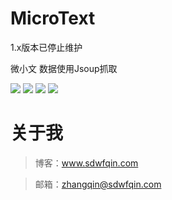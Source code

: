 # MicroText

1.x版本已停止维护

微小文
数据使用Jsoup抓取

![](http://7xvtvi.com1.z0.glb.clouddn.com/MicroText%20%281%29.png)
![](http://7xvtvi.com1.z0.glb.clouddn.com/MicroText%20%282%29.png)
![](http://7xvtvi.com1.z0.glb.clouddn.com/MicroText%20%283%29.png)
![](http://7xvtvi.com1.z0.glb.clouddn.com/MicroText%20%284%29.png)

# 关于我

> 博客：www.sdwfqin.com

> 邮箱：zhangqin@sdwfqin.com